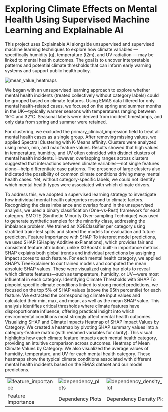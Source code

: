 # Exploring Climate Effects on Mental Health Using Supervised Machine Learning and Explainable AI
This project uses Explainable AI alongside unsupervised and supervised machine learning techniques to explore how climate variables — specifically humidity (q), temperature (t2m), and UV radiation — may be linked to mental health outcomes. The goal is to uncover interpretable patterns and potential climate thresholds that can inform early warning systems and support public health policy.

![mean_value_heatmaps](https://github.com/user-attachments/assets/fac259ba-8c1e-4fdd-b268-ea404f703477)

We began with an unsupervised learning approach to explore whether mental health incidents (treated collectively without category labels) could be grouped based on climate features. Using EMAS data filtered for only mental health-related cases, we focused on the spring and summer months in the UK—typically warmer seasons with temperatures ranging between 15°C and 32°C. Seasonal labels were derived from incident timestamps, and only data from spring and summer were retained.

For clustering, we excluded the primary_clinical_impression field to treat all mental health cases as a single group. After removing missing values, we applied Spectral Clustering with K-Means affinity. Clusters were analyzed using mean, min, and max feature values. Results showed that high values in temperature, humidity, and UV often coincided with distinct clusters of mental health incidents. However, overlapping ranges across clusters suggested that interactions between climate variables—not single features alone—help differentiate case patterns. The presence of large clusters also indicated the possibility of common climate conditions driving many mental health cases. Yet, without category-specific labels, we could not identify which mental health types were associated with which climate drivers.


To address this, we adopted a supervised learning strategy to investigate how individual mental health categories respond to climate factors. Recognizing the class imbalance and overlap found in the unsupervised analysis, we used a binary classification (One-vs-Rest) framework for each category. SMOTE (Synthetic Minority Over-sampling Technique) was used to generate synthetic samples for the minority class, addressing the imbalance problem. We trained an XGBClassifier per category using stratified train-test splits and stored the models for evaluation and future prediction.
Feature Importance with SHAP
To interpret model predictions, we used SHAP (SHapley Additive exPlanations), which provides fair and consistent feature attribution, unlike XGBoost’s built-in importance metrics. SHAP explains both global trends and individual predictions by assigning impact scores to each feature. For each mental health category, we applied SHAP’s TreeExplainer to our trained models and computed the mean absolute SHAP values. These were visualized using bar plots to reveal which climate features—such as temperature, humidity, or UV—were most influential in each category.
Identifying Climate Thresholds with SHAP
To pinpoint specific climate conditions linked to strong model predictions, we focused on the top 5% of SHAP values (above the 95th percentile) for each feature. We extracted the corresponding climate input values and calculated their min, max, and mean, as well as the mean SHAP value. This analysis identifies critical thresholds where climate features have disproportionate influence, offering practical insight into which environmental conditions most strongly affect mental health outcomes.
Visualizing SHAP and Climate Impacts
Heatmap of SHAP Impact Values by Category: We created a heatmap by pivoting SHAP summary values into a category-feature matrix (with renamed variables for clarity). This visual highlights how each climate feature impacts each mental health category, providing an intuitive comparison across outcomes.
Heatmap of Mean Climate Values by Category: We also visualized the average values of humidity, temperature, and UV for each mental health category. These heatmaps show the typical climate conditions associated with different mental health incidents based on the EMAS dataset and our model predictions.

<table>
  <tr>
    <td><img src="https://github.com/user-attachments/assets/c6777132-cc91-469e-8066-559b3baa23e3" alt="feature_importance"></td>
    <td><img src="https://github.com/user-attachments/assets/42952aad-0eb5-4076-8c8b-9398431a8325" alt="dependency_plots"></td>
    <td><img src="https://github.com/user-attachments/assets/d3463516-7c86-469f-9766-a434ff43a2a4" alt="dependency_density_plot"></td>
  </tr>
  <tr>
    <td>Feature Importance</td>
    <td>Dependency Plots</td>
    <td>Dependency Density Plot</td>
  </tr>
</table>
